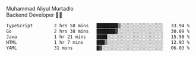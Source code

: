 Muhammad Aliyul Murtadlo
<br>
Backend Developer 👨‍💻
<br>
<!--START_SECTION:waka-->

```txt
TypeScript        2 hrs 58 mins   ████████▒░░░░░░░░░░░░░░░░   33.94 %
Go                2 hrs 38 mins   ███████▓░░░░░░░░░░░░░░░░░   30.09 %
Java              1 hr 21 mins    ████░░░░░░░░░░░░░░░░░░░░░   15.50 %
HTML              1 hr 7 mins     ███▒░░░░░░░░░░░░░░░░░░░░░   12.93 %
YAML              31 mins         █▓░░░░░░░░░░░░░░░░░░░░░░░   06.03 %
```

<!--END_SECTION:waka-->
